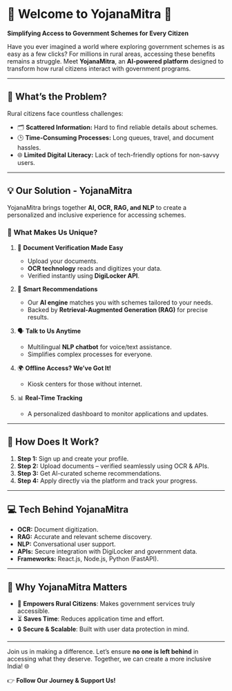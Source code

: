 # 🌟 **Welcome to YojanaMitra** 🌟  
**Simplifying Access to Government Schemes for Every Citizen**  

Have you ever imagined a world where exploring government schemes is as easy as a few clicks? For millions in rural areas, accessing these benefits remains a struggle. Meet **YojanaMitra**, an **AI-powered platform** designed to transform how rural citizens interact with government programs.  

---

## 🧐 **What’s the Problem?**  
Rural citizens face countless challenges:  
- 🗂 **Scattered Information:** Hard to find reliable details about schemes.  
- 🕒 **Time-Consuming Processes:** Long queues, travel, and document hassles.  
- 🌐 **Limited Digital Literacy:** Lack of tech-friendly options for non-savvy users.  

---

## 💡 **Our Solution - YojanaMitra**  
YojanaMitra brings together **AI, OCR, RAG, and NLP** to create a personalized and inclusive experience for accessing schemes.  

### 🚀 **What Makes Us Unique?**  
1. 📑 **Document Verification Made Easy**  
   - Upload your documents.  
   - **OCR technology** reads and digitizes your data.  
   - Verified instantly using **DigiLocker API**.  

2. 🤖 **Smart Recommendations**  
   - Our **AI engine** matches you with schemes tailored to your needs.  
   - Backed by **Retrieval-Augmented Generation (RAG)** for precise results.  

3. 🗣 **Talk to Us Anytime**  
   - Multilingual **NLP chatbot** for voice/text assistance.  
   - Simplifies complex processes for everyone.  

4. 🌍 **Offline Access? We’ve Got It!**  
   - Kiosk centers for those without internet.  

5. 📊 **Real-Time Tracking**  
   - A personalized dashboard to monitor applications and updates.  

---

## 🔧 **How Does It Work?**  
1. **Step 1:** Sign up and create your profile.  
2. **Step 2:** Upload documents – verified seamlessly using OCR & APIs.  
3. **Step 3:** Get AI-curated scheme recommendations.  
4. **Step 4:** Apply directly via the platform and track your progress.  

---

## 💻 **Tech Behind YojanaMitra**  
- **OCR:** Document digitization.  
- **RAG:** Accurate and relevant scheme discovery.  
- **NLP:** Conversational user support.  
- **APIs:** Secure integration with DigiLocker and government data.  
- **Frameworks:** React.js, Node.js, Python (FastAPI).  

---

## 🌟 **Why YojanaMitra Matters**  
- 💼 **Empowers Rural Citizens**: Makes government services truly accessible.  
- ⏳ **Saves Time**: Reduces application time and effort.  
- 🔒 **Secure & Scalable**: Built with user data protection in mind.  

---

Join us in making a difference. Let’s ensure **no one is left behind** in accessing what they deserve. Together, we can create a more inclusive India! 🌐  

👉 **Follow Our Journey & Support Us!**

